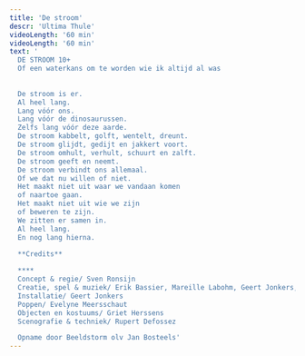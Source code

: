 ```yaml
---
title: 'De stroom'
descr: 'Ultima Thule'
videoLength: '60 min'
videoLength: '60 min'
text: '
  DE STROOM 10+
  Of een waterkans om te worden wie ik altijd al was
  
  
  De stroom is er.
  Al heel lang.
  Lang vóór ons.
  Lang vóór de dinosaurussen.
  Zelfs lang vóór deze aarde.
  De stroom kabbelt, golft, wentelt, dreunt.
  De stroom glijdt, gedijt en jakkert voort.
  De stroom omhult, verhult, schuurt en zalft.
  De stroom geeft en neemt.
  De stroom verbindt ons allemaal.
  Of we dat nu willen of niet.
  Het maakt niet uit waar we vandaan komen
  of naartoe gaan.
  Het maakt niet uit wie we zijn
  of beweren te zijn.
  We zitten er samen in.
  Al heel lang.
  En nog lang hierna.
  
  **Credits**

  **‍**
  Concept & regie/ Sven Ronsijn
  Creatie, spel & muziek/ Erik Bassier, Mareille Labohm, Geert Jonkers, Rupert Defossez
  Installatie/ Geert Jonkers
  Poppen/ Evelyne Meersschaut
  Objecten en kostuums/ Griet Herssens
  Scenografie & techniek/ Rupert Defossez

  Opname door Beeldstorm olv Jan Bosteels'
---
```

